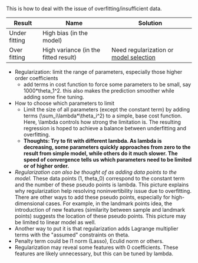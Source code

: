 This is how to deal with the issue of overfitting/insufficient data.

|Result|Name|Solution|
|----|----|----|
|Under fitting|High bias (in the model)||
|Over fitting|High variance (in the fitted result)|Need regularization or [model selection](model_selection.md)|

* Regularization: limit the range of parameters, especially those higher order coefficients
  * add terms in cost function to force some parameters to be small, say 1000*theta_1^2. this also makes the prediction 
    smoother while adding some fine tuning.
* How to choose which parameters to limit
  * Limit the size of all parameters (except the constant term) by adding terms (\sum_i\lambda*\theta_i^2) to a simple, 
    base cost function. Here, \lambda controls how strong the limitation is. The resulting regression is hoped to achieve a
    balance between underfitting and overfitting.
  * __Thoughts: Try to fit with different lambda. As lambda is decreasing, some parameters quickly approaches from zero to the 
  result from simple model, while others do it much slower. The speed of convergence tells us which parameters need to be limited
  or of higher order.__
* _Regularization can also be thought of as adding data points to the model._ These data points (1, theta_0) correspond to the constant
  term and the number of these pseudo points is lambda. This picture explains why regularization help resolving noninvertibility 
  issue due to overfitting. There are other ways to add these pseudo points, especially for high-dimensional cases. For example, in 
  the landmark points idea, the introduction of new features (similarity between sample and landmark points) suggests the location 
  of these pseudo points. This picture may be limited to linear model as well.
* Another way to put it is that regularization adds Lagrange multiplier terms with the "assumed" constraints on theta.
* Penalty term could be l1 norm (Lasso), Eculid norm or others.
* Regularization may reveal some features with 0 coefficients. These features are likely unnecessary, but this can be tuned by lambda.
